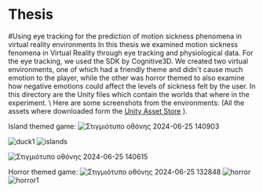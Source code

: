 # Thesis
#Using eye tracking for the prediction of motion sickness phenomena in virtual reality environments
In this thesis we examined motion sickness fenomena in Virtual Reality through eye tracking and physiological data. For the eye tracking, we used the SDK by Cognitive3D. We created two virtual environments, one of which had a friendly theme and didn't cause much emotion to the player, while the other was horror themed to also examine how negative emotions could affect the levels of sickness felt by the user. In this directory are the Unity files which contain the worlds that where in the experiment. \\
Here are some screenshots from the environments: (All the assets where downloaded form the [Unity Asset Store](https://assetstore.unity.com) ).

Island themed game:
![Στιγμιότυπο οθόνης 2024-06-25 140903](https://github.com/user-attachments/assets/6cf1255b-f3a8-44c7-9a6d-5321fdebd779)

![duck1](https://github.com/user-attachments/assets/91329c85-37bb-4fac-9ec0-e3138e537aaa)
![islands](https://github.com/user-attachments/assets/a83cd2a0-3d60-4882-a641-8dc8b512c40b)

![Στιγμιότυπο οθόνης 2024-06-25 140615](https://github.com/user-attachments/assets/3a11258c-e900-4efb-9950-a8f9c3434b31)

Horror themed game:
![Στιγμιότυπο οθόνης 2024-06-25 132848](https://github.com/user-attachments/assets/7c5e5e4c-a3ee-4c18-9f5e-cf200bf275ec)
![horror](https://github.com/user-attachments/assets/dff36763-fb9a-418f-9eab-c2136c4214f6)
![horror1](https://github.com/user-attachments/assets/b9ad0f0a-2785-493c-9bab-391b4f4941c9)
